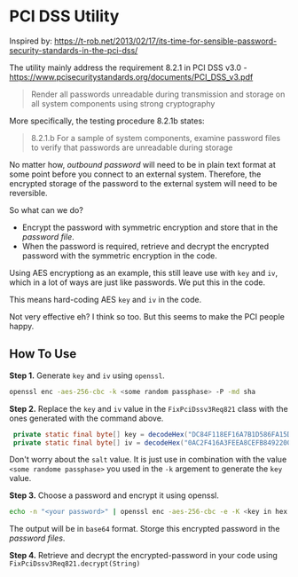 PCI DSS Utility
===============

Inspired by: https://t-rob.net/2013/02/17/its-time-for-sensible-password-security-standards-in-the-pci-dss/

The utility mainly address the requirement 8.2.1 in PCI DSS v3.0 - https://www.pcisecuritystandards.org/documents/PCI_DSS_v3.pdf

> Render all passwords unreadable during transmission and storage on all system components using strong cryptography

More specifically, the testing procedure 8.2.1b states:

> 8.2.1.b For a sample of system components, examine password files to verify that passwords are unreadable during storage

No matter how, _outbound password_ will need to be in plain text format at some point before you connect to an external system. Therefore, the encrypted storage of the password to the external system will need to be reversible.

So what can we do?
* Encrypt the password with symmetric encryption and store that in the _password file_.
* When the password is required, retrieve and decrypt the encrypted password with the symmetric encryption in the code.

Using AES encryptiong as an example, this still leave use with `key` and `iv`, which in a lot of ways are just like passwords. We put this in the code.

This means hard-coding AES `key` and `iv` in the code.

Not very effective eh? I think so too. But this seems to make the PCI people happy.

How To Use
----------
**Step 1.** Generate `key` and `iv` using `openssl`.

```sh
openssl enc -aes-256-cbc -k <some random passphase> -P -md sha
```

**Step 2.** Replace the `key` and `iv` value in the `FixPciDssv3Req821` class with the ones generated with the command above. 

```java
 private static final byte[] key = decodeHex("DC84F118EF16A7B1D586FA15D4D3F659EFD19C3FBC010CE14A2D7B20E24BEDD0");
 private static final byte[] iv = decodeHex("0AC2F416A3FEEA8CEFB8492200B953C9");
```

Don't worry about the `salt` value. It is just use in combination with the value `<some randome passphase>` you used in the `-k` argement to generate the `key` value.

**Step 3.** Choose a password and encrypt it using openssl.

```sh
echo -n "<your password>" | openssl enc -aes-256-cbc -e -K <key in hex tring format> -iv <salt in hex string format> -a
```

The output will be in `base64` format. Storge this encrypted password in the _password files_.

**Step 4.** Retrieve and decrypt the encrypted-password in your code using `FixPciDssv3Req821.decrypt(String)`

